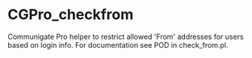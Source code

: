 CGPro_checkfrom
===============

Communigate Pro helper to restrict allowed 'From' addresses for users based on login info.
For documentation see POD in check_from.pl.

